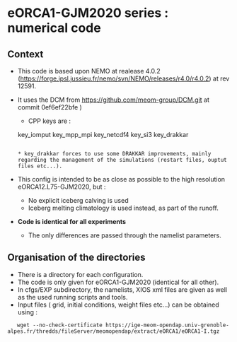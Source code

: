 # eORCA1-GJM2020 series : numerical code
## Context

   * This code is based upon NEMO at realease 4.0.2 (https://forge.ipsl.jussieu.fr/nemo/svn/NEMO/releases/r4.0/r4.0.2) at rev 12591.
  * It uses the DCM from https://github.com/meom-group/DCM.git at commit 0ef6ef22bfe )
    * CPP keys are :

    key_iomput
    key_mpp_mpi
    key_netcdf4
    key_si3
    key_drakkar
    ```

    * key_drakkar forces to use some DRAKKAR improvements, mainly regarding the management of the simulations (restart files, ouptut files etc...). 
  * This config is intended to be as close as possible to the high resolution eORCA12.L75-GJM2020, but :
    * No explicit iceberg calving is used
    * Iceberg melting climatology is used instead, as part of the runoff.
  * **Code is identical for all experiments**
    * The only differences are passed through the namelist parameters.

## Organisation of the directories
  * There is a directory for each configuration.
  * The code is only given for eORCA1-GJM2020 (identical for all other).
  * In cfgs/EXP subdirectory, the namelists, XIOS xml files are given as well as the used running scripts and tools.
  * Input files ( grid, initial conditions, weight files etc...) can be obtained using :

  ```
     wget --no-check-certificate https://ige-meom-opendap.univ-grenoble-alpes.fr/thredds/fileServer/meomopendap/extract/eORCA1/eORCA1-I.tgz
  ```


